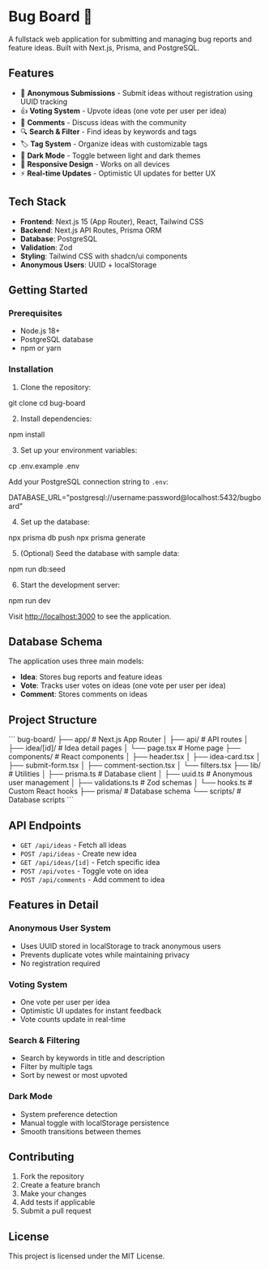 # Bug Board 🐛

A fullstack web application for submitting and managing bug reports and feature ideas. Built with Next.js, Prisma, and PostgreSQL.

## Features

- 📝 **Anonymous Submissions** - Submit ideas without registration using UUID tracking
- 👍 **Voting System** - Upvote ideas (one vote per user per idea)
- 💬 **Comments** - Discuss ideas with the community
- 🔍 **Search & Filter** - Find ideas by keywords and tags
- 🏷️ **Tag System** - Organize ideas with customizable tags
- 🌙 **Dark Mode** - Toggle between light and dark themes
- 📱 **Responsive Design** - Works on all devices
- ⚡ **Real-time Updates** - Optimistic UI updates for better UX

## Tech Stack

- **Frontend**: Next.js 15 (App Router), React, Tailwind CSS
- **Backend**: Next.js API Routes, Prisma ORM
- **Database**: PostgreSQL
- **Validation**: Zod
- **Styling**: Tailwind CSS with shadcn/ui components
- **Anonymous Users**: UUID + localStorage

## Getting Started

### Prerequisites

- Node.js 18+
- PostgreSQL database
- npm or yarn

### Installation

1. Clone the repository:

git clone <repository-url>
cd bug-board

2. Install dependencies:

npm install

3. Set up your environment variables:

cp .env.example .env

Add your PostgreSQL connection string to `.env`:

DATABASE_URL="postgresql://username:password@localhost:5432/bugboard"

4. Set up the database:

npx prisma db push
npx prisma generate


5. (Optional) Seed the database with sample data:

npm run db:seed

6. Start the development server:

npm run dev

Visit [http://localhost:3000](http://localhost:3000) to see the application.

## Database Schema

The application uses three main models:

- **Idea**: Stores bug reports and feature ideas
- **Vote**: Tracks user votes on ideas (one vote per user per idea)
- **Comment**: Stores comments on ideas

## Project Structure

\`\`\`
bug-board/
├── app/                    # Next.js App Router
│   ├── api/               # API routes
│   ├── idea/[id]/         # Idea detail pages
│   └── page.tsx           # Home page
├── components/            # React components
│   ├── header.tsx
│   ├── idea-card.tsx
│   ├── submit-form.tsx
│   ├── comment-section.tsx
│   └── filters.tsx
├── lib/                   # Utilities
│   ├── prisma.ts         # Database client
│   ├── uuid.ts           # Anonymous user management
│   ├── validations.ts    # Zod schemas
│   └── hooks.ts          # Custom React hooks
├── prisma/               # Database schema
└── scripts/              # Database scripts
\`\`\`

## API Endpoints

- `GET /api/ideas` - Fetch all ideas
- `POST /api/ideas` - Create new idea
- `GET /api/ideas/[id]` - Fetch specific idea
- `POST /api/votes` - Toggle vote on idea
- `POST /api/comments` - Add comment to idea

## Features in Detail

### Anonymous User System
- Uses UUID stored in localStorage to track anonymous users
- Prevents duplicate votes while maintaining privacy
- No registration required

### Voting System
- One vote per user per idea
- Optimistic UI updates for instant feedback
- Vote counts update in real-time

### Search & Filtering
- Search by keywords in title and description
- Filter by multiple tags
- Sort by newest or most upvoted

### Dark Mode
- System preference detection
- Manual toggle with localStorage persistence
- Smooth transitions between themes

## Contributing

1. Fork the repository
2. Create a feature branch
3. Make your changes
4. Add tests if applicable
5. Submit a pull request

## License

This project is licensed under the MIT License.
